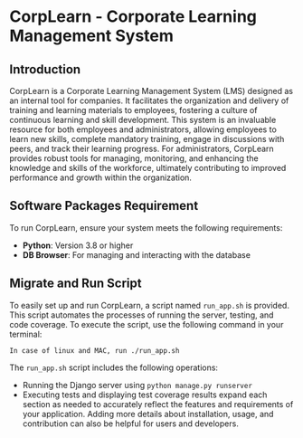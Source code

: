# CorpLearn - Corporate Learning Management System

## Introduction
CorpLearn is a Corporate Learning Management System (LMS) designed as an internal tool for companies. It facilitates the organization and delivery of training and learning materials to employees, fostering a culture of continuous learning and skill development. This system is an invaluable resource for both employees and administrators, allowing employees to learn new skills, complete mandatory training, engage in discussions with peers, and track their learning progress. For administrators, CorpLearn provides robust tools for managing, monitoring, and enhancing the knowledge and skills of the workforce, ultimately contributing to improved performance and growth within the organization.

## Software Packages Requirement
To run CorpLearn, ensure your system meets the following requirements:
- **Python**: Version 3.8 or higher
- **DB Browser**: For managing and interacting with the database

## Migrate and Run Script
To easily set up and run CorpLearn, a script named `run_app.sh` is provided. This script automates the processes of running the server, testing, and code coverage. To execute the script, use the following command in your terminal:

```
In case of linux and MAC, run ./run_app.sh
```

The `run_app.sh` script includes the following operations:
- Running the Django server using `python manage.py runserver`
- Executing tests and displaying test coverage results
expand each section as needed to accurately reflect the features and requirements of your application. Adding more details about installation, usage, and contribution can also be helpful for users and developers.
